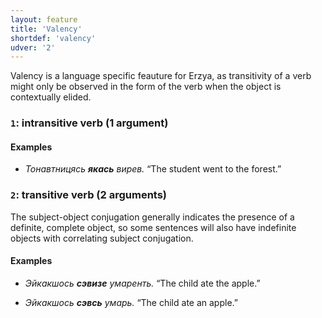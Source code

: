 ```yaml
---
layout: feature
title: 'Valency'
shortdef: 'valency'
udver: '2'
---
```


Valency is a language specific feauture for Erzya, as transitivity of a verb might only be observed in the form of the verb when the object is contextually elided.

### <a name="1">`1`</a>: intransitive verb (1 argument)

#### Examples

* _Тонавтницясь <b>якась</b> вирев._ “The student went to the forest.”

### <a name="2">`2`</a>: transitive verb (2 arguments)

The subject-object conjugation generally indicates the presence of a definite, complete object, so some sentences will also have indefinite objects with correlating subject conjugation.

#### Examples

* _Эйкакшось <b>сэвизе</b> умаренть._ “The child ate the apple.”

* _Эйкакшось <b>сэвсь</b> умарь._ “The child ate an apple.”

<!-- Interlanguage links updated Po 11. listopadu 2024, 20:10:09 CET -->
